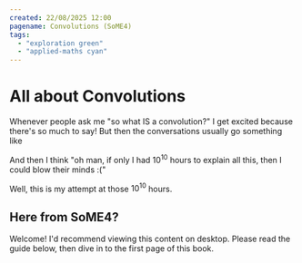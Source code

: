 ```yaml
---
created: 22/08/2025 12:00
pagename: Convolutions (SoME4)
tags:
  - "exploration green"
  - "applied-maths cyan"
---
```


# All about Convolutions

Whenever people ask me "so what IS a convolution?" I get excited because there's so much to say! But then the conversations usually go something like

<div class='w-full flex justify-center pt-4'>
    <AUTOSVG src='convolutions/comic.svg' width='400' height='400'/>
</div>

And then I think "oh man, if only I had $10^{10}$ hours to explain all this, then I could blow their minds :("

Well, this is my attempt at those $10^{10}$ hours.

## Here from SoME4?

Welcome! I'd recommend viewing this content on desktop. Please read the guide below, then <ProminentLink href="convolutions/1-filter" internal>dive in</ProminentLink> to the first page of this book.